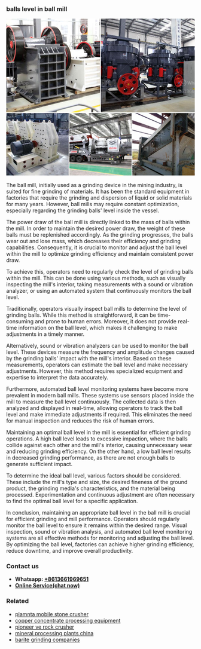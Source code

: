 <h3>balls level in ball mill</h3><img src='1708589195.jpg' alt=''><p>The ball mill, initially used as a grinding device in the mining industry, is suited for fine grinding of materials. It has been the standard equipment in factories that require the grinding and dispersion of liquid or solid materials for many years. However, ball mills may require constant optimization, especially regarding the grinding balls' level inside the vessel.</p><p>The power draw of the ball mill is directly linked to the mass of balls within the mill. In order to maintain the desired power draw, the weight of these balls must be replenished accordingly. As the grinding progresses, the balls wear out and lose mass, which decreases their efficiency and grinding capabilities. Consequently, it is crucial to monitor and adjust the ball level within the mill to optimize grinding efficiency and maintain consistent power draw.</p><p>To achieve this, operators need to regularly check the level of grinding balls within the mill. This can be done using various methods, such as visually inspecting the mill's interior, taking measurements with a sound or vibration analyzer, or using an automated system that continuously monitors the ball level.</p><p>Traditionally, operators visually inspect ball mills to determine the level of grinding balls. While this method is straightforward, it can be time-consuming and prone to human errors. Moreover, it does not provide real-time information on the ball level, which makes it challenging to make adjustments in a timely manner.</p><p>Alternatively, sound or vibration analyzers can be used to monitor the ball level. These devices measure the frequency and amplitude changes caused by the grinding balls' impact with the mill's interior. Based on these measurements, operators can estimate the ball level and make necessary adjustments. However, this method requires specialized equipment and expertise to interpret the data accurately.</p><p>Furthermore, automated ball level monitoring systems have become more prevalent in modern ball mills. These systems use sensors placed inside the mill to measure the ball level continuously. The collected data is then analyzed and displayed in real-time, allowing operators to track the ball level and make immediate adjustments if required. This eliminates the need for manual inspection and reduces the risk of human errors.</p><p>Maintaining an optimal ball level in the mill is essential for efficient grinding operations. A high ball level leads to excessive impaction, where the balls collide against each other and the mill's interior, causing unnecessary wear and reducing grinding efficiency. On the other hand, a low ball level results in decreased grinding performance, as there are not enough balls to generate sufficient impact.</p><p>To determine the ideal ball level, various factors should be considered. These include the mill's type and size, the desired fineness of the ground product, the grinding media's characteristics, and the material being processed. Experimentation and continuous adjustment are often necessary to find the optimal ball level for a specific application.</p><p>In conclusion, maintaining an appropriate ball level in the ball mill is crucial for efficient grinding and mill performance. Operators should regularly monitor the ball level to ensure it remains within the desired range. Visual inspection, sound or vibration analysis, and automated ball level monitoring systems are all effective methods for monitoring and adjusting the ball level. By optimizing the ball level, factories can achieve higher grinding efficiency, reduce downtime, and improve overall productivity.</p><h3>Contact us</h3><ul><li><strong>Whatsapp:&nbsp;<a href="https://wa.me/8613661969651">+8613661969651</a></strong></li><li><a href="https://swt.shibang-china.com/?git&amp;zhl&amp;balls level in ball mill"><strong>Online Service(chat now)</strong></a></li></ul><h3>Related</h3><ul><li><a href='plamnta mobile stone crusher.md'>plamnta mobile stone crusher</a></li><li><a href='copper concentrate processing equipment.md'>copper concentrate processing equipment</a></li><li><a href='pioneer ve rock crusher.md'>pioneer ve rock crusher</a></li><li><a href='mineral processing plants china.md'>mineral processing plants china</a></li><li><a href='barite grinding companies.md'>barite grinding companies</a></li></ul>